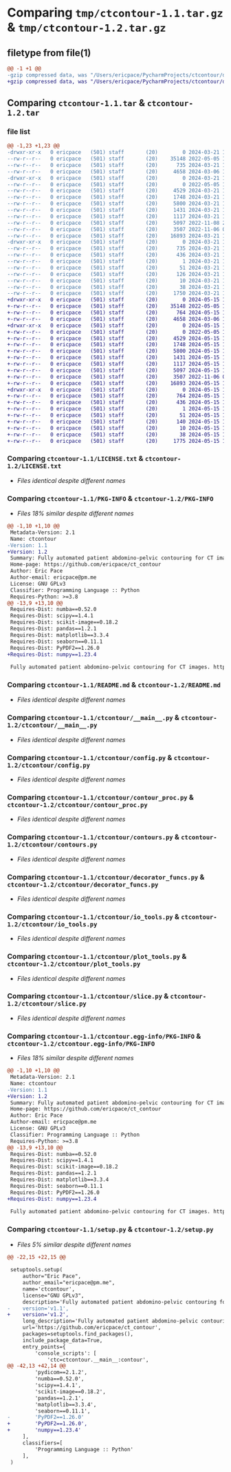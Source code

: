 # Comparing `tmp/ctcontour-1.1.tar.gz` & `tmp/ctcontour-1.2.tar.gz`

## filetype from file(1)

```diff
@@ -1 +1 @@
-gzip compressed data, was "/Users/ericpace/PycharmProjects/ctcontour/dist/.tmp-2dd2xtmc/ctcontour-1.1.tar", last modified: Thu Mar 21 13:46:36 2024, max compression
+gzip compressed data, was "/Users/ericpace/PycharmProjects/ctcontour/dist/.tmp-6o4d3dgu/ctcontour-1.2.tar", last modified: Wed May 15 13:30:49 2024, max compression
```

## Comparing `ctcontour-1.1.tar` & `ctcontour-1.2.tar`

### file list

```diff
@@ -1,23 +1,23 @@
-drwxr-xr-x   0 ericpace   (501) staff       (20)        0 2024-03-21 13:46:36.740869 ctcontour-1.1/
--rw-r--r--   0 ericpace   (501) staff       (20)    35148 2022-05-05 18:36:22.000000 ctcontour-1.1/LICENSE.txt
--rw-r--r--   0 ericpace   (501) staff       (20)      735 2024-03-21 13:46:36.740455 ctcontour-1.1/PKG-INFO
--rw-r--r--   0 ericpace   (501) staff       (20)     4658 2024-03-06 16:59:39.000000 ctcontour-1.1/README.md
-drwxr-xr-x   0 ericpace   (501) staff       (20)        0 2024-03-21 13:46:36.737630 ctcontour-1.1/ctcontour/
--rw-r--r--   0 ericpace   (501) staff       (20)        0 2022-05-05 18:10:17.000000 ctcontour-1.1/ctcontour/__init__.py
--rw-r--r--   0 ericpace   (501) staff       (20)     4529 2024-03-21 13:35:13.000000 ctcontour-1.1/ctcontour/__main__.py
--rw-r--r--   0 ericpace   (501) staff       (20)     1748 2024-03-21 13:35:13.000000 ctcontour-1.1/ctcontour/config.py
--rw-r--r--   0 ericpace   (501) staff       (20)     5800 2024-03-21 13:35:13.000000 ctcontour-1.1/ctcontour/contour_proc.py
--rw-r--r--   0 ericpace   (501) staff       (20)     1431 2024-03-21 13:35:13.000000 ctcontour-1.1/ctcontour/contours.py
--rw-r--r--   0 ericpace   (501) staff       (20)     1117 2024-03-21 13:35:13.000000 ctcontour-1.1/ctcontour/decorator_funcs.py
--rw-r--r--   0 ericpace   (501) staff       (20)     5097 2022-11-08 20:20:01.000000 ctcontour-1.1/ctcontour/io_tools.py
--rw-r--r--   0 ericpace   (501) staff       (20)     3507 2022-11-06 08:16:58.000000 ctcontour-1.1/ctcontour/plot_tools.py
--rw-r--r--   0 ericpace   (501) staff       (20)    16893 2024-03-21 13:35:13.000000 ctcontour-1.1/ctcontour/slice.py
-drwxr-xr-x   0 ericpace   (501) staff       (20)        0 2024-03-21 13:46:36.740008 ctcontour-1.1/ctcontour.egg-info/
--rw-r--r--   0 ericpace   (501) staff       (20)      735 2024-03-21 13:46:36.000000 ctcontour-1.1/ctcontour.egg-info/PKG-INFO
--rw-r--r--   0 ericpace   (501) staff       (20)      436 2024-03-21 13:46:36.000000 ctcontour-1.1/ctcontour.egg-info/SOURCES.txt
--rw-r--r--   0 ericpace   (501) staff       (20)        1 2024-03-21 13:46:36.000000 ctcontour-1.1/ctcontour.egg-info/dependency_links.txt
--rw-r--r--   0 ericpace   (501) staff       (20)       51 2024-03-21 13:46:36.000000 ctcontour-1.1/ctcontour.egg-info/entry_points.txt
--rw-r--r--   0 ericpace   (501) staff       (20)      126 2024-03-21 13:46:36.000000 ctcontour-1.1/ctcontour.egg-info/requires.txt
--rw-r--r--   0 ericpace   (501) staff       (20)       10 2024-03-21 13:46:36.000000 ctcontour-1.1/ctcontour.egg-info/top_level.txt
--rw-r--r--   0 ericpace   (501) staff       (20)       38 2024-03-21 13:46:36.740952 ctcontour-1.1/setup.cfg
--rw-r--r--   0 ericpace   (501) staff       (20)     1750 2024-03-21 13:35:13.000000 ctcontour-1.1/setup.py
+drwxr-xr-x   0 ericpace   (501) staff       (20)        0 2024-05-15 13:30:49.612588 ctcontour-1.2/
+-rw-r--r--   0 ericpace   (501) staff       (20)    35148 2022-05-05 18:36:22.000000 ctcontour-1.2/LICENSE.txt
+-rw-r--r--   0 ericpace   (501) staff       (20)      764 2024-05-15 13:30:49.612150 ctcontour-1.2/PKG-INFO
+-rw-r--r--   0 ericpace   (501) staff       (20)     4658 2024-03-06 16:59:39.000000 ctcontour-1.2/README.md
+drwxr-xr-x   0 ericpace   (501) staff       (20)        0 2024-05-15 13:30:49.608965 ctcontour-1.2/ctcontour/
+-rw-r--r--   0 ericpace   (501) staff       (20)        0 2022-05-05 18:10:17.000000 ctcontour-1.2/ctcontour/__init__.py
+-rw-r--r--   0 ericpace   (501) staff       (20)     4529 2024-05-15 13:14:21.000000 ctcontour-1.2/ctcontour/__main__.py
+-rw-r--r--   0 ericpace   (501) staff       (20)     1748 2024-05-15 13:14:21.000000 ctcontour-1.2/ctcontour/config.py
+-rw-r--r--   0 ericpace   (501) staff       (20)     5800 2024-05-15 13:14:21.000000 ctcontour-1.2/ctcontour/contour_proc.py
+-rw-r--r--   0 ericpace   (501) staff       (20)     1431 2024-05-15 13:14:21.000000 ctcontour-1.2/ctcontour/contours.py
+-rw-r--r--   0 ericpace   (501) staff       (20)     1117 2024-05-15 13:14:21.000000 ctcontour-1.2/ctcontour/decorator_funcs.py
+-rw-r--r--   0 ericpace   (501) staff       (20)     5097 2024-05-15 13:13:20.000000 ctcontour-1.2/ctcontour/io_tools.py
+-rw-r--r--   0 ericpace   (501) staff       (20)     3507 2022-11-06 08:16:58.000000 ctcontour-1.2/ctcontour/plot_tools.py
+-rw-r--r--   0 ericpace   (501) staff       (20)    16893 2024-05-15 13:14:21.000000 ctcontour-1.2/ctcontour/slice.py
+drwxr-xr-x   0 ericpace   (501) staff       (20)        0 2024-05-15 13:30:49.611665 ctcontour-1.2/ctcontour.egg-info/
+-rw-r--r--   0 ericpace   (501) staff       (20)      764 2024-05-15 13:30:49.000000 ctcontour-1.2/ctcontour.egg-info/PKG-INFO
+-rw-r--r--   0 ericpace   (501) staff       (20)      436 2024-05-15 13:30:49.000000 ctcontour-1.2/ctcontour.egg-info/SOURCES.txt
+-rw-r--r--   0 ericpace   (501) staff       (20)        1 2024-05-15 13:30:49.000000 ctcontour-1.2/ctcontour.egg-info/dependency_links.txt
+-rw-r--r--   0 ericpace   (501) staff       (20)       51 2024-05-15 13:30:49.000000 ctcontour-1.2/ctcontour.egg-info/entry_points.txt
+-rw-r--r--   0 ericpace   (501) staff       (20)      140 2024-05-15 13:30:49.000000 ctcontour-1.2/ctcontour.egg-info/requires.txt
+-rw-r--r--   0 ericpace   (501) staff       (20)       10 2024-05-15 13:30:49.000000 ctcontour-1.2/ctcontour.egg-info/top_level.txt
+-rw-r--r--   0 ericpace   (501) staff       (20)       38 2024-05-15 13:30:49.612681 ctcontour-1.2/setup.cfg
+-rw-r--r--   0 ericpace   (501) staff       (20)     1775 2024-05-15 13:16:58.000000 ctcontour-1.2/setup.py
```

### Comparing `ctcontour-1.1/LICENSE.txt` & `ctcontour-1.2/LICENSE.txt`

 * *Files identical despite different names*

### Comparing `ctcontour-1.1/PKG-INFO` & `ctcontour-1.2/PKG-INFO`

 * *Files 18% similar despite different names*

```diff
@@ -1,10 +1,10 @@
 Metadata-Version: 2.1
 Name: ctcontour
-Version: 1.1
+Version: 1.2
 Summary: Fully automated patient abdomino-pelvic contouring for CT images. https://doi.org/10.1016/j.ejmp.2022.10.027.
 Home-page: https://github.com/ericpace/ct_contour
 Author: Eric Pace
 Author-email: ericpace@pm.me
 License: GNU GPLv3
 Classifier: Programming Language :: Python
 Requires-Python: >=3.8
@@ -13,9 +13,10 @@
 Requires-Dist: numba==0.52.0
 Requires-Dist: scipy==1.4.1
 Requires-Dist: scikit-image==0.18.2
 Requires-Dist: pandas==1.2.1
 Requires-Dist: matplotlib==3.3.4
 Requires-Dist: seaborn==0.11.1
 Requires-Dist: PyPDF2==1.26.0
+Requires-Dist: numpy==1.23.4
 
 Fully automated patient abdomino-pelvic contouring for CT images. https://doi.org/10.1016/j.ejmp.2022.10.027.
```

### Comparing `ctcontour-1.1/README.md` & `ctcontour-1.2/README.md`

 * *Files identical despite different names*

### Comparing `ctcontour-1.1/ctcontour/__main__.py` & `ctcontour-1.2/ctcontour/__main__.py`

 * *Files identical despite different names*

### Comparing `ctcontour-1.1/ctcontour/config.py` & `ctcontour-1.2/ctcontour/config.py`

 * *Files identical despite different names*

### Comparing `ctcontour-1.1/ctcontour/contour_proc.py` & `ctcontour-1.2/ctcontour/contour_proc.py`

 * *Files identical despite different names*

### Comparing `ctcontour-1.1/ctcontour/contours.py` & `ctcontour-1.2/ctcontour/contours.py`

 * *Files identical despite different names*

### Comparing `ctcontour-1.1/ctcontour/decorator_funcs.py` & `ctcontour-1.2/ctcontour/decorator_funcs.py`

 * *Files identical despite different names*

### Comparing `ctcontour-1.1/ctcontour/io_tools.py` & `ctcontour-1.2/ctcontour/io_tools.py`

 * *Files identical despite different names*

### Comparing `ctcontour-1.1/ctcontour/plot_tools.py` & `ctcontour-1.2/ctcontour/plot_tools.py`

 * *Files identical despite different names*

### Comparing `ctcontour-1.1/ctcontour/slice.py` & `ctcontour-1.2/ctcontour/slice.py`

 * *Files identical despite different names*

### Comparing `ctcontour-1.1/ctcontour.egg-info/PKG-INFO` & `ctcontour-1.2/ctcontour.egg-info/PKG-INFO`

 * *Files 18% similar despite different names*

```diff
@@ -1,10 +1,10 @@
 Metadata-Version: 2.1
 Name: ctcontour
-Version: 1.1
+Version: 1.2
 Summary: Fully automated patient abdomino-pelvic contouring for CT images. https://doi.org/10.1016/j.ejmp.2022.10.027.
 Home-page: https://github.com/ericpace/ct_contour
 Author: Eric Pace
 Author-email: ericpace@pm.me
 License: GNU GPLv3
 Classifier: Programming Language :: Python
 Requires-Python: >=3.8
@@ -13,9 +13,10 @@
 Requires-Dist: numba==0.52.0
 Requires-Dist: scipy==1.4.1
 Requires-Dist: scikit-image==0.18.2
 Requires-Dist: pandas==1.2.1
 Requires-Dist: matplotlib==3.3.4
 Requires-Dist: seaborn==0.11.1
 Requires-Dist: PyPDF2==1.26.0
+Requires-Dist: numpy==1.23.4
 
 Fully automated patient abdomino-pelvic contouring for CT images. https://doi.org/10.1016/j.ejmp.2022.10.027.
```

### Comparing `ctcontour-1.1/setup.py` & `ctcontour-1.2/setup.py`

 * *Files 5% similar despite different names*

```diff
@@ -22,15 +22,15 @@
 
 setuptools.setup(
     author="Eric Pace",
     author_email="ericpace@pm.me",
     name='ctcontour',
     license="GNU GPLv3",
     description='Fully automated patient abdomino-pelvic contouring for CT images. https://doi.org/10.1016/j.ejmp.2022.10.027.',
-    version='v1.1',
+    version='v1.2',
     long_description='Fully automated patient abdomino-pelvic contouring for CT images. https://doi.org/10.1016/j.ejmp.2022.10.027.',
     url='https://github.com/ericpace/ct_contour',
     packages=setuptools.find_packages(),
     include_package_data=True,
     entry_points={
         'console_scripts': [
             'ctc=ctcontour.__main__:contour',
@@ -42,13 +42,14 @@
         'pydicom==2.1.2',
         'numba==0.52.0',
         'scipy==1.4.1',
         'scikit-image==0.18.2',
         'pandas==1.2.1',
         'matplotlib==3.3.4',
         'seaborn==0.11.1',
-        'PyPDF2==1.26.0'
+        'PyPDF2==1.26.0',
+        'numpy==1.23.4'
     ],
     classifiers=[
         'Programming Language :: Python'
     ],
 )
```

